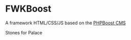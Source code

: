 # FWKBoost
A framework HTML/CSS/JS based on the [PHPBoost CMS](https://www.phpboost.com)  

Stones for Palace
